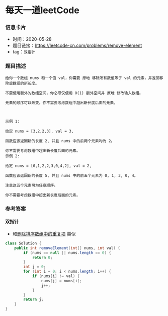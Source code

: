 # 每天一道leetCode

### 信息卡片

- 时间：2020-05-28
- 题目链接：https://leetcode-cn.com/problems/remove-element
- tag：`双指针`

### 题目描述

```
给你一个数组 nums 和一个值 val，你需要 原地 移除所有数值等于 val 的元素，并返回移除后数组的新长度。

不要使用额外的数组空间，你必须仅使用 O(1) 额外空间并 原地 修改输入数组。

元素的顺序可以改变。你不需要考虑数组中超出新长度后面的元素。

 

示例 1:

给定 nums = [3,2,2,3], val = 3,

函数应该返回新的长度 2, 并且 nums 中的前两个元素均为 2。

你不需要考虑数组中超出新长度后面的元素。
示例 2:

给定 nums = [0,1,2,2,3,0,4,2], val = 2,

函数应该返回新的长度 5, 并且 nums 中的前五个元素为 0, 1, 3, 0, 4。

注意这五个元素可为任意顺序。

你不需要考虑数组中超出新长度后面的元素。

```

### 参考答案
#### 双指针
- 和[删除排序数组中的重复项](https://leetcode-cn.com/problems/remove-duplicates-from-sorted-array) 类似

```java
class Solution {
    public int removeElement(int[] nums, int val) {
        if (nums == null || nums.length == 0) {
            return 0;
        }
        int j = 0;
        for (int i = 0; i < nums.length; i++) {
            if (nums[i] != val) {
                nums[j] = nums[i];
                j++;
            }
        }
        return j;
    }
}
```
